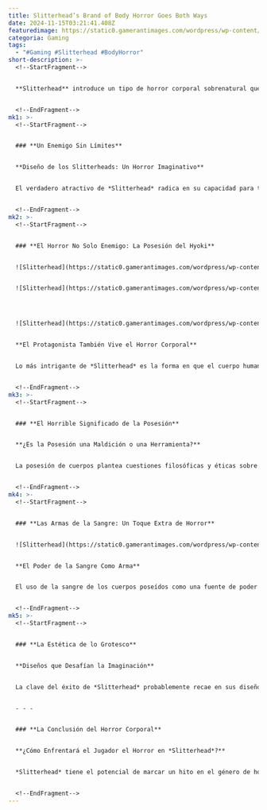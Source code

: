 ```yaml
---
title: Slitterhead’s Brand of Body Horror Goes Both Ways
date: 2024-11-15T03:21:41.408Z
featuredimage: https://static0.gamerantimages.com/wordpress/wp-content/uploads/2024/10/a-1-11.jpg?q=49&fit=crop&w=1140&h=&dpr=2
categoria: Gaming
tags:
  - "#Gaming #Slitterhead #BodyHorror"
short-description: >-
  <!--StartFragment-->


  **Slitterhead** introduce un tipo de horror corporal sobrenatural que no solo invade a sus enemigos, sino también al protagonista del juego. En un entorno de acción lleno de intensidad, la capacidad del juego para mezclar combate y horror está en constante debate. Aunque el jugador podría sentirse tentado a aniquilar rápidamente a los Slitterheads, lo que podría restar valor al impacto del terror, el estudio Bokeh Game Studio tiene una oportunidad única de mostrar todo su potencial en la dirección artística y narrativa.


  <!--EndFragment-->
mk1: >-
  <!--StartFragment-->


  ### **Un Enemigo Sin Límites**


  **Diseño de los Slitterheads: Un Horror Imaginativo**


  El verdadero atractivo de *Slitterhead* radica en su capacidad para transformar los cuerpos de los enemigos, lo que da pie a una variedad de criaturas distorsionadas, difíciles de olvidar. Los Slitterheads no se limitan a una forma anatómica humana, lo que abre el campo a diseños monstruosos y altamente creativos. Estas entidades se inspiran en el horror de *The Thing*, pero la magia del juego está en cómo sus enemigos se esconden detrás de una apariencia humana, solo para transformarse en horrores indescriptibles cuando son desvelados.


  <!--EndFragment-->
mk2: >-
  <!--StartFragment-->


  ### **El Horror No Solo Enemigo: La Posesión del Hyoki**


  ![Slitterhead](https://static0.gamerantimages.com/wordpress/wp-content/uploads/2022/07/slitterhead-(1).jpg?q=49&fit=crop&w=750&h=422&dpr=2 "Slitterhead")


  ![Slitterhead](https://static0.gamerantimages.com/wordpress/wp-content/uploads/2022/03/Slitterhead-Details-QA.jpg?q=49&fit=crop&w=750&h=422&dpr=2 "Slitterhead")




  ![Slitterhead](https://static0.gamerantimages.com/wordpress/wp-content/uploads/2024/06/slitterhead-trailer-screenshot-monsterhead-person.jpg?q=49&fit=crop&w=750&h=422&dpr=2 "Slitterhead")


  **El Protagonista También Vive el Horror Corporal**


  Lo más intrigante de *Slitterhead* es la forma en que el cuerpo humano es el centro del horror, no solo desde el punto de vista de los enemigos, sino también del protagonista, el Hyoki. La mecánica de posesión del Hyoki introduce una capa adicional de horror al permitirle habitar los cuerpos de diferentes NPCs. Esta posesión no solo es un medio para atravesar el juego, sino también una forma de horror físico en sí misma, ya que el jugador debe tomar control del cuerpo de otras personas para seguir adelante.


  <!--EndFragment-->
mk3: >-
  <!--StartFragment-->


  ### **El Horrible Significado de la Posesión**


  **¿Es la Posesión una Maldición o una Herramienta?**


  La posesión de cuerpos plantea cuestiones filosóficas y éticas sobre el uso de este poder. Mientras el Hyoki usa estos cuerpos para cazar a los Slitterheads, los jugadores son testigos de lo grotesco de cada transformación. Esto no solo acentúa el horror, sino que también resalta la dualidad entre el uso de la posesión como una herramienta de supervivencia y la creciente sensación de deshumanización del protagonista.


  <!--EndFragment-->
mk4: >-
  <!--StartFragment-->


  ### **Las Armas de la Sangre: Un Toque Extra de Horror**


  ![Slitterhead](https://static0.gamerantimages.com/wordpress/wp-content/uploads/2024/10/slitterhead-game-rant-advance-screenshot-character-16.jpg?q=49&fit=crop&w=825&dpr=2 "Slitterhead")


  **El Poder de la Sangre Como Arma**


  El uso de la sangre de los cuerpos poseídos como una fuente de poder es un detalle macabro que lleva la idea del horror corporal a un nivel completamente nuevo. Los jugadores no solo toman control de los cuerpos ajenos, sino que también cosechan su esencia vital para emplearla como armas en su lucha contra los Slitterheads. Esta transformación de lo orgánico en algo letal resalta la esencia misma del horror corporal, donde el cuerpo humano deja de ser un refugio y se convierte en un vehículo de horror y destrucción.


  <!--EndFragment-->
mk5: >-
  <!--StartFragment-->


  ### **La Estética de lo Grotesco**


  **Diseños que Desafían la Imaginación**


  La clave del éxito de *Slitterhead* probablemente recae en sus diseños de criaturas. Si bien la mayoría de los enemigos tomarán formas humanas antes de "desenmascararse", la diversidad y creatividad con la que se diseñan sus transformaciones promete mantener a los jugadores al borde de sus asientos. Cada monstruosidad revelada será única, desde bocas que se abren desmesuradamente hasta sombras de esqueletos alargados que parecen cobrar vida por sí solas.


  - - -


  ### **La Conclusión del Horror Corporal**


  **¿Cómo Enfrentará el Jugador el Horror en *Slitterhead*?**


  *Slitterhead* tiene el potencial de marcar un hito en el género de horror corporal, no solo a través de sus enemigos, sino también gracias a la interacción del jugador con su propio cuerpo y los cuerpos de los demás. El enfoque en la posesión, combinada con el diseño visual aterrador de las criaturas, asegura que el juego mantendrá una atmósfera de tensión constante, donde cada acción podría ser tan monstruosa como los propios enemigos a los que enfrentan.


  <!--EndFragment-->
---
```

